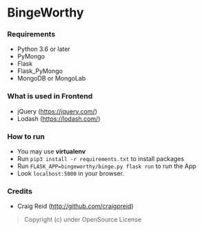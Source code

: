 # BingeWorthy

### Requirements

- Python 3.6 or later
- PyMongo
- Flask
- Flask_PyMongo
- MongoDB or MongoLab

### What is used in Frontend

- jQuery (https://jquery.com/)
- Lodash (https://lodash.com/)

### How to run

- You may use **virtualenv**
- Run `pip3 install -r requirements.txt` to install packages
- Run `FLASK_APP=bingeworthy/binge.py flask run` to run the App
- Look `localhost:5000` in your browser.

### Credits

- Craig Reid (http://github.com/craigpreid)

> Copyright (c) under OpenSource License

